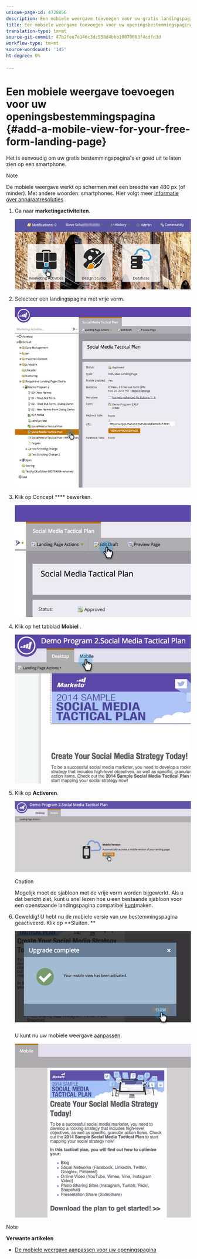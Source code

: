 ```yaml
---
unique-page-id: 4720856
description: Een mobiele weergave toevoegen voor uw gratis landingspagina - Marketo Docs - Productdocumentatie
title: Een mobiele weergave toevoegen voor uw openingsbestemmingspagina
translation-type: tm+mt
source-git-commit: 47b2fee7d146c3dc558d4bbb10070683f4cdfd3d
workflow-type: tm+mt
source-wordcount: '145'
ht-degree: 0%

---
```



# Een mobiele weergave toevoegen voor uw openingsbestemmingspagina {#add-a-mobile-view-for-your-free-form-landing-page}

Het is eenvoudig om uw gratis bestemmingspagina&#39;s er goed uit te laten zien op een smartphone.

>[!NOTE]
>
>De mobiele weergave werkt op schermen met een breedte van 480 px (of minder). Met andere woorden: smartphones. Hier volgt meer [informatie over apparaatresoluties](http://mydevice.io/devices/.).

1. Ga naar **marketingactiviteiten**.

   ![](assets/login-marketing-activities-3.png)

1. Selecteer een landingspagina met vrije vorm.

   ![](assets/choose-landing-page.jpg)

1. Klik op Concept **** bewerken.

   ![](assets/image2015-1-22-15-3a38-3a12.png)

1. Klik op het tabblad **Mobiel** .

   ![](assets/image2015-1-22-16-3a46-3a10.png)

1. Klik op **Activeren**.

   ![](assets/image2015-1-22-15-3a48-3a47.png)

   >[!CAUTION]
   >
   >Mogelijk moet de sjabloon met de vrije vorm worden bijgewerkt. Als u dat bericht ziet, kunt u snel lezen hoe u een bestaande sjabloon voor een openstaande landingspagina compatibel [kunt](../../../../product-docs/demand-generation/landing-pages/landing-page-templates/make-an-existing-free-form-landing-page-template-mobile-compatible.md)maken.

1. Geweldig! U hebt nu de mobiele versie van uw bestemmingspagina geactiveerd. Klik op **Sluiten. **

   ![](assets/image2015-1-22-16-3a44-3a37.png)

   U kunt nu uw mobiele weergave [aanpassen](customize-mobile-view-for-your-free-form-landing-page.md).

   ![](assets/image2015-1-22-16-3a47-3a16.png)

>[!NOTE]
>
>**Verwante artikelen**
>
>* [De mobiele weergave aanpassen voor uw openingspagina](customize-mobile-view-for-your-free-form-landing-page.md)

>



